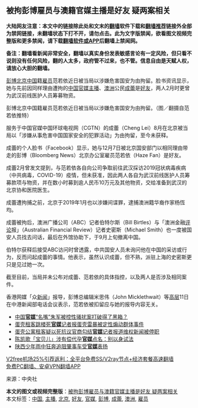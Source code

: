  <h2>被拘彭博雇员与澳籍官媒主播是好友 疑两案相关</h2> <p class="notice"><b>大陆网友注意：本文中的链接除此处和文末的<a href="https://github.com/bannedbook/fanqiang" >翻墙</a>软件下载和<a href="https://github.com/killgcd/justmysocks/blob/master/README.md">翻墙推荐</a>链接外全部为禁网链接，未翻墙状态下打不开，请勿点击。此为文字版禁闻，欲看图文视频完整版和更多禁闻，请下载<a href="https://github.com/bannedbook/fanqiang">翻墙软件或APP</a>后翻墙上禁闻网。</p><p>备注：翻墙看新闻非常安全，翻墙以真实身份发表敏感言论有一定风险，但只看不说则没有任何风险，翻的人太多，政府管不过来，也不管。信息自由是天赋人权，请放心大胆的翻墙。</b></p>  <div class="entry"> <p><a href="https://www.bannedbook.org/bnews/tag/%E5%BD%AD%E5%8D%9A/" class="st_tag internal_tag" rel="tag" title="标签 彭博 下的日志">彭博</a><a href="https://www.bannedbook.org/bnews/tag/%e5%8c%97%e4%ba%ac/" class="st_tag internal_tag" rel="tag" title="标签 北京 下的日志">北京</a><span class='wp_keywordlink_affiliate'><a href="https://www.bannedbook.org/" title="中国" target="_blank">中国</a></span>籍<a href="https://www.bannedbook.org/bnews/tag/%E9%9B%87%E5%91%98/" class="st_tag internal_tag" rel="tag" title="标签 雇员 下的日志">雇员</a>范若依近日被当局以涉嫌危害国安为由拘留。脸书资讯显示，她与先前因同样理由遭拘的<a href="https://www.bannedbook.org/bnews/tag/%E4%B8%AD%E5%9B%BD/" class="st_tag internal_tag" rel="tag" title="标签 中国 下的日志">中国</a><a href="https://www.bannedbook.org/bnews/tag/%E5%AE%98%E5%AA%92/" class="st_tag internal_tag" rel="tag" title="标签 官媒 下的日志">官媒</a><a href="https://www.bannedbook.org/bnews/tag/%e4%b8%bb%e6%92%ad/" class="st_tag internal_tag" rel="tag" title="标签 主播 下的日志">主播</a>、<a href="https://www.bannedbook.org/bnews/tag/%e6%be%b3%e6%b4%b2/" class="st_tag internal_tag" rel="tag" title="标签 澳洲 下的日志">澳洲</a>公民<a href="https://www.bannedbook.org/bnews/tag/%e6%88%90%e8%95%be/" class="st_tag internal_tag" rel="tag" title="标签 成蕾 下的日志">成蕾</a>是<a href="https://www.bannedbook.org/bnews/tag/%E5%A5%BD%E5%8F%8B/" class="st_tag internal_tag" rel="tag" title="标签 好友 下的日志">好友</a>，两人2月时更曾为武汉前线医护人员筹募物资。</p> <p>彭博北京中国籍雇员范若依近日被当局以涉嫌危害国安为由拘留。（图／翻摄自范若依推特）</p> <p>服务于中国官媒中国环球电视网（CGTN）的成蕾（Cheng Lei）8月在北京被当局以「涉嫌从事危害中国国家安全的犯罪活动」为由拘留，至今未获释。</p>  <p>成蕾的个人脸书（Facebook）显示，她与12月7日被北京国安部门以相同理由带走的彭博（Bloomberg News）北京办公室雇员范若依（Haze Fan）是好友。</p> <p>成蕾2月曾发文提到，与范若依各自向公司争取前往武汉採访2019冠状病毒疾病（中共病毒，COVID-19）疫情，但未获准，因此两人各自为武汉前线医护人员筹募款项与物资，并在数小时募到逾人民币10万元及其他物资，交给准备到武汉的北京协和医院医生。</p> <p>成蕾遭拘捕之前，北京于2019年1月也以涉嫌间谍罪，逮捕澳洲籍华裔作家杨恆均。</p>  <p>成蕾被拘后，澳洲广播公司（ABC）记者伯特尔斯（Bill Birtles）与「澳洲金融<span class='wp_keywordlink_affiliate'><a href="https://www.bannedbook.org/bnews/comments/" title="新闻评论" target="_blank">评论</a></span>报」（Australian Financial Review）记者史密斯（Michael Smith）也一度被国安人员找去问话，最后在外馆协助下，于9月上旬撤离中国。</p> <p>伯特尔获释后接受ABC访问时曾透露，中共国安人员未询问他在中国的采访或行为，反而问起成蕾的事情。他表示，虽然认识成蕾，但不熟，派驻上海的史密斯更只是见过她一次。</p> <p>截至目前，当局并未公布对成蕾、范若依的具体指控，以及两人是否涉及相同案件。</p>  <p>香港网媒「众<span class='wp_keywordlink_affiliate'><a href="https://www.bannedbook.org/" title="新闻">新闻</a></span>」报导，彭博总编辑米思伟（John Micklethwait）等<span class='wp_keywordlink_affiliate'><a href="https://www.bannedbook.org/bnews/ccpdope/" title="中共高层内幕" target="_blank">高层</a></span>11日在中港新闻部电话会议表示，范若依被扣留应与她的报导内容无关。</p> <ul class='op-related-articles' title='相关阅读'> <li><a href='https://www.bannedbook.org/bnews/baitai/20201209/1444618.html' target='_blank'>中国<b>官媒</b>“名嘴”朱军被控性骚扰案打破得了黑箱？</a></li> <li><a href='https://www.bannedbook.org/bnews/baitai/20201208/1444241.html' target='_blank'>蛋壳租客跳楼死<b>官媒</b>记者报蛋壳雷暴被定性煽动群体事件</a></li> <li><a href='https://www.bannedbook.org/bnews/baitai/20201207/1443670.html' target='_blank'>蛋壳公寓租客疑以死抗议官商勾结<b>官媒</b>记者报道维权新闻被停职</a></li> <li><a href='https://www.bannedbook.org/bnews/baitai/20201207/1443665.html' target='_blank'>陈凯歌「宝贝儿」涉有偿代孕<b>官媒</b>点名：别以身试法</a></li> <li><a href='https://www.bannedbook.org/bnews/baitai/20201206/1443167.html' target='_blank'>陕西少年雨中狂奔追阻肇事车受<b>官媒</b>表扬</a></li> </ul> <p class="texttj"> <a href="https://github.com/bannedbook/fanqiang/wiki/V2ray%E6%9C%BA%E5%9C%BA" target="_blank">V2free机场25%引荐返利：全平台免费SS/V2ray节点+经济套餐高速翻墙</a><br/> <a href="https://github.com/bannedbook/fanqiang/wiki/%E7%A6%81%E9%97%BB%E7%BD%91%E5%AE%89%E5%8D%93%E7%BF%BB%E5%A2%99%E6%96%B0%E9%97%BBAPP" target="_blank">免费PC翻墙、安卓VPN翻墙APP</a></p><p> 来源：中央社 </p><a name='sharetosocial'></a>       <div><b>本文的图文或视频完整版</b>：<a href='https://www.bannedbook.org/bnews/cbnews/20201213/1446647.html'>被拘彭博雇员与澳籍官媒主播是好友 疑两案相关</a></div>  </div><!--END ENTRY--> <div class="postfooter"> <div>本文标签：<a href="https://www.bannedbook.org/bnews/tag/%E4%B8%AD%E5%9B%BD/" rel="tag">中国</a>, <a href="https://www.bannedbook.org/bnews/tag/%e4%b8%bb%e6%92%ad/" rel="tag">主播</a>, <a href="https://www.bannedbook.org/bnews/tag/%e5%8c%97%e4%ba%ac/" rel="tag">北京</a>, <a href="https://www.bannedbook.org/bnews/tag/%E5%A5%BD%E5%8F%8B/" rel="tag">好友</a>, <a href="https://www.bannedbook.org/bnews/tag/%E5%AE%98%E5%AA%92/" rel="tag">官媒</a>, <a href="https://www.bannedbook.org/bnews/tag/%E5%BD%AD%E5%8D%9A/" rel="tag">彭博</a>, <a href="https://www.bannedbook.org/bnews/tag/%e6%88%90%e8%95%be/" rel="tag">成蕾</a>, <a href="https://www.bannedbook.org/bnews/tag/%e6%be%b3%e6%b4%b2/" rel="tag">澳洲</a>, <a href="https://www.bannedbook.org/bnews/tag/%E9%9B%87%E5%91%98/" rel="tag">雇员</a></div>  </div><!--END POSTFOOTER--> 